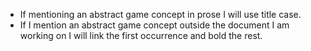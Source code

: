 - If mentioning an abstract game concept in prose I will use title case.
- If I mention an abstract game concept outside the document I am working on I will link the first occurrence and bold the rest.